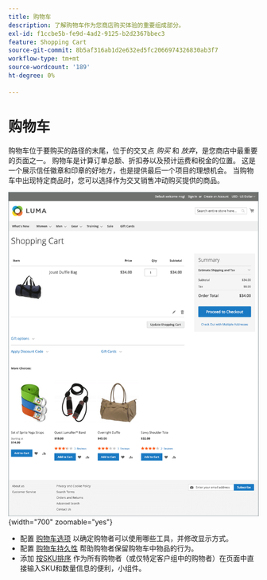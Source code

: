 ```yaml
---
title: 购物车
description: 了解购物车作为您商店购买体验的重要组成部分。
exl-id: f1ccbe5b-fe9d-4ad2-9125-b2d2367bbec3
feature: Shopping Cart
source-git-commit: 8b5af316ab1d2e632ed5fc2066974326830ab3f7
workflow-type: tm+mt
source-wordcount: '189'
ht-degree: 0%

---
```


# 购物车

购物车位于要购买的路径的末尾，位于的交叉点 _购买_ 和 _放弃_，是您商店中最重要的页面之一。 购物车是计算订单总额、折扣券以及预计运费和税金的位置。 这是一个展示信任徽章和印章的好地方，也是提供最后一个项目的理想机会。 当购物车中出现特定商品时，您可以选择作为交叉销售冲动购买提供的商品。

![购物车页面显示了购物者可用于管理其订单中产品的工具 ](./assets/storefront-cart-full.png){width="700" zoomable="yes"}

- 配置 [购物车选项](cart-configuration.md) 以确定购物者可以使用哪些工具，并修改显示方式。
- 配置 [购物车持久性](cart-persistent.md) 帮助购物者保留购物车中物品的行为。
- 添加 [按SKU排序](order-by-sku.md) 作为所有购物者（或仅特定客户组中的购物者）在页面中直接输入SKU和数量信息的便利，小组件。
